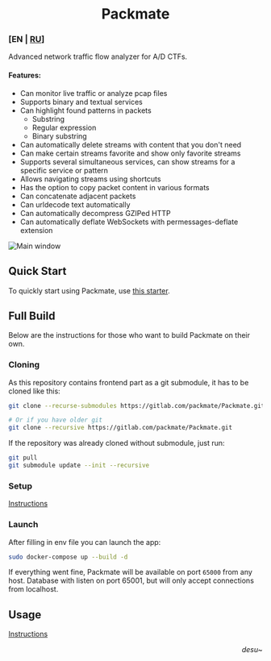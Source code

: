 <div align="center">

# Packmate
</div>

### [EN | [RU](README.md)]
Advanced network traffic flow analyzer for A/D CTFs.

#### Features:
* Can monitor live traffic or analyze pcap files
* Supports binary and textual services
* Can highlight found patterns in packets
  * Substring
  * Regular expression
  * Binary substring
* Can automatically delete streams with content that you don't need
* Can make certain streams favorite and show only favorite streams
* Supports several simultaneous services, can show streams for a specific service or pattern
* Allows navigating streams using shortcuts
* Has the option to copy packet content in various formats
* Can concatenate adjacent packets
* Can urldecode text automatically
* Can automatically decompress GZIPed HTTP
* Can automatically deflate WebSockets with permessages-deflate extension

![Main window](screenshots/Screenshot.png)

## Quick Start
To quickly start using Packmate, use [this starter](https://gitlab.com/packmate/starter/-/blob/master/README_EN.md).

## Full Build
Below are the instructions for those who want to build Packmate on their own.

### Cloning
As this repository contains frontend part as a git submodule, it has to be cloned like this:
```bash
git clone --recurse-submodules https://gitlab.com/packmate/Packmate.git

# Or if you have older git
git clone --recursive https://gitlab.com/packmate/Packmate.git
```

If the repository was already cloned without submodule, just run:
```bash
git pull
git submodule update --init --recursive
```

### Setup
[Instructions](docs/SETUP_EN.md)

### Launch
After filling in env file you can launch the app:
```bash
sudo docker-compose up --build -d
```

If everything went fine, Packmate will be available on port `65000` from any host.
Database with listen on port 65001, but will only accept connections from localhost.

## Usage
[Instructions](docs/USAGE_EN.md)

<div align="right">

*desu~*
</div>
